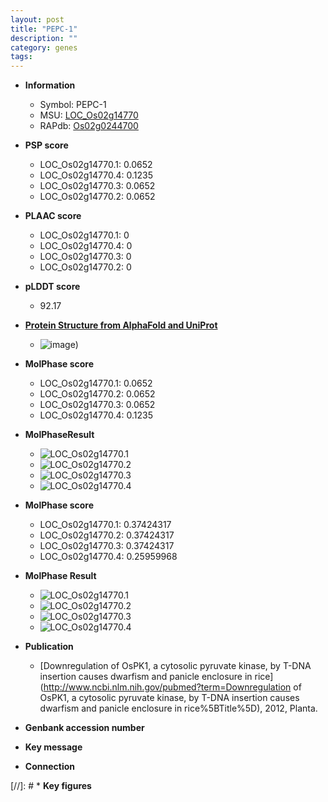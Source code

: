 ```yaml
---
layout: post
title: "PEPC-1"
description: ""
category: genes
tags: 
---
```


* **Information**  
    + Symbol: PEPC-1  
    + MSU: [LOC_Os02g14770](http://rice.plantbiology.msu.edu/cgi-bin/ORF_infopage.cgi?orf=LOC_Os02g14770)  
    + RAPdb: [Os02g0244700](http://rapdb.dna.affrc.go.jp/viewer/gbrowse_details/irgsp1?name=Os02g0244700)  

* **PSP score**  
    + LOC_Os02g14770.1: 0.0652 
    + LOC_Os02g14770.4: 0.1235 
    + LOC_Os02g14770.3: 0.0652 
    + LOC_Os02g14770.2: 0.0652 

* **PLAAC score**  
    + LOC_Os02g14770.1: 0 
    + LOC_Os02g14770.4: 0 
    + LOC_Os02g14770.3: 0 
    + LOC_Os02g14770.2: 0 

* **pLDDT score**
    + 92.17

* **[Protein Structure from AlphaFold and UniProt](https://www.uniprot.org/uniprotkb/Q6EUD7/entry#structure)**
    + ![image](https://ricepsp.github.io/images/Q6/AF-Q6EUD7-F1.png))

* **MolPhase score**
    + LOC_Os02g14770.1: 0.0652
    + LOC_Os02g14770.2: 0.0652
    + LOC_Os02g14770.3: 0.0652
    + LOC_Os02g14770.4: 0.1235

* **MolPhaseResult**
    + ![LOC_Os02g14770.1](https://ricepsp.github.io/pictures/LOC_Os02g/LOC_Os02g14770.1.png)
    + ![LOC_Os02g14770.2](https://ricepsp.github.io/pictures/LOC_Os02g/LOC_Os02g14770.2.png)
    + ![LOC_Os02g14770.3](https://ricepsp.github.io/pictures/LOC_Os02g/LOC_Os02g14770.3.png)
    + ![LOC_Os02g14770.4](https://ricepsp.github.io/pictures/LOC_Os02g/LOC_Os02g14770.4.png)

* **MolPhase score**
    + LOC_Os02g14770.1: 0.37424317
    + LOC_Os02g14770.2: 0.37424317
    + LOC_Os02g14770.3: 0.37424317
    + LOC_Os02g14770.4: 0.25959968

* **MolPhase Result**
    + ![LOC_Os02g14770.1](https://304243504.github.io/Pictures/LOC_Os02g/LOC_Os02g14770.1.png)
    + ![LOC_Os02g14770.2](https://304243504.github.io/Pictures/LOC_Os02g/LOC_Os02g14770.2.png)
    + ![LOC_Os02g14770.3](https://304243504.github.io/Pictures/LOC_Os02g/LOC_Os02g14770.3.png)
    + ![LOC_Os02g14770.4](https://304243504.github.io/Pictures/LOC_Os02g/LOC_Os02g14770.4.png)

* **Publication**  
    + [Downregulation of OsPK1, a cytosolic pyruvate kinase, by T-DNA insertion causes dwarfism and panicle enclosure in rice](http://www.ncbi.nlm.nih.gov/pubmed?term=Downregulation of OsPK1, a cytosolic pyruvate kinase, by T-DNA insertion causes dwarfism and panicle enclosure in rice%5BTitle%5D), 2012, Planta.

* **Genbank accession number**  

* **Key message**  

* **Connection**  

[//]: # * **Key figures**  


